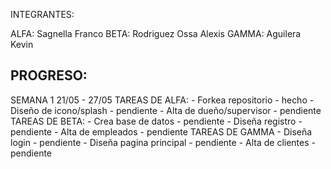 INTEGRANTES:

ALFA: Sagnella Franco
BETA: Rodriguez Ossa Alexis
GAMMA: Aguilera Kevin

PROGRESO:
--------------------------
SEMANA 1 21/05 - 27/05
  TAREAS DE ALFA: 
     - Forkea repositorio - hecho
     - Diseño de icono/splash - pendiente
     - Alta de dueño/supervisor - pendiente
   TAREAS DE BETA:
     - Crea base de datos - pendiente
     - Diseña registro - pendiente
     - Alta de empleados - pendiente
   TAREAS DE GAMMA
     - Diseña login - pendiente
     - Diseña pagina principal - pendiente
     - Alta de clientes - pendiente

